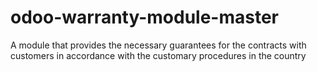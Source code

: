 # odoo-warranty-module-master
A module that provides the necessary guarantees for the contracts with customers in accordance with the customary procedures in the country
